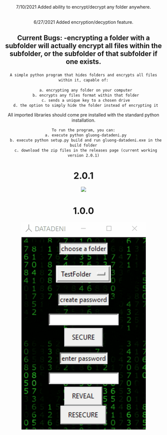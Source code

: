 <body>

  <div align="center">
7/10/2021
Added ability to encrypt/decrypt any folder anywhere.
    <br><br>

6/27/2021
Added encryption/decyption feature.
  </div>

  <h2 align="center">

  Current Bugs:
    -encrypting a folder with a subfolder will actually encrypt all files within the subfolder, or the subfolder of that subfolder if one exists.

  </h2>
  <div align="center">

    A simple python program that hides folders and encrypts all files within it, capable of:

      a. encrypting any folder on your computer
      b. encrypts any files format within that folder
      c. sends a unique key to a chosen drive
      d. the option to simply hide the folder instead of encrypting it



<p align="center">
    All imported libraries should come pre installed with the standard python installation.

    To run the program, you can:
      a. execute python gluong-datadeni.py
      b. execute python setup.py build and run gluong-datadeni.exe in the build folder
      c. download the zip files in the releases page (current working version 2.0.1)

  </p>

  <div align='center'>
        <h1 align='center'>2.0.1</h1>
    <img src="https://i.imgur.com/6sAL1gO.gif" />
      <h1 align='center'>1.0.0</h1>
  <img src="https://github.com/smarttarded/gluong-datadeni/blob/main/scrnshot.gif" />
</div>
</body>
